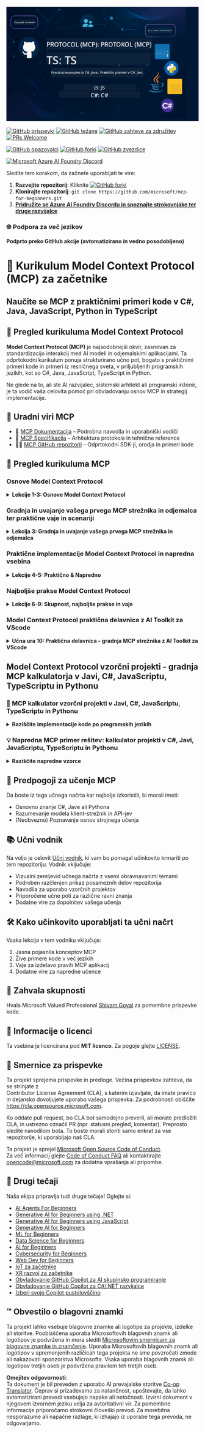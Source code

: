 <!--
CO_OP_TRANSLATOR_METADATA:
{
  "original_hash": "44405cc3bec37703b241dd4d8336e54a",
  "translation_date": "2025-07-01T09:54:41+00:00",
  "source_file": "README.md",
  "language_code": "sl"
}
-->
![MCP-za-začetnike](../../translated_images/mcp-beginners.2ce2b317996369ff66c5b72e25eff9d4288ab2741fc70c0b4e523d1ae1e249fd.sl.png) 

[![GitHub prispevki](https://img.shields.io/github/contributors/microsoft/mcp-for-beginners.svg)](https://GitHub.com/microsoft/mcp-for-beginners/graphs/contributors)
[![GitHub težave](https://img.shields.io/github/issues/microsoft/mcp-for-beginners.svg)](https://GitHub.com/microsoft/mcp-for-beginners/issues)
[![GitHub zahteve za združitev](https://img.shields.io/github/issues-pr/microsoft/mcp-for-beginners.svg)](https://GitHub.com/microsoft/mcp-for-beginners/pulls)
[![PRs Welcome](https://img.shields.io/badge/PRs-welcome-brightgreen.svg?style=flat-square)](http://makeapullrequest.com)

[![GitHub opazovalci](https://img.shields.io/github/watchers/microsoft/mcp-for-beginners.svg?style=social&label=Watch)](https://GitHub.com/microsoft/mcp-for-beginners/watchers)
[![GitHub forki](https://img.shields.io/github/forks/microsoft/mcp-for-beginners.svg?style=social&label=Fork)](https://GitHub.com/microsoft/mcp-for-beginners/fork)
[![GitHub zvezdice](https://img.shields.io/github/stars/microsoft/mcp-for-beginners?style=social&label=Star)](https://GitHub.com/microsoft/mcp-for-beginners/stargazers)


[![Microsoft Azure AI Foundry Discord](https://dcbadge.vercel.app/api/server/ByRwuEEgH4)](https://discord.com/invite/ByRwuEEgH4)


Sledite tem korakom, da začnete uporabljati te vire:
1. **Razvejite repozitorij**: Kliknite [![GitHub forki](https://img.shields.io/github/forks/microsoft/mcp-for-beginners.svg?style=social&label=Fork)](https://GitHub.com/microsoft/mcp-for-beginners/fork)
2. **Klonirajte repozitorij**:   `git clone https://github.com/microsoft/mcp-for-beginners.git`
3. [**Pridružite se Azure AI Foundry Discordu in spoznajte strokovnjake ter druge razvijalce**](https://discord.com/invite/ByRwuEEgH4)


### 🌐 Podpora za več jezikov

#### Podprto preko GitHub akcije (avtomatizirano in vedno posodobljeno)

# 🚀 Kurikulum Model Context Protocol (MCP) za začetnike

## **Naučite se MCP z praktičnimi primeri kode v C#, Java, JavaScript, Python in TypeScript**

## 🧠 Pregled kurikuluma Model Context Protocol

**Model Context Protocol (MCP)** je najsodobnejši okvir, zasnovan za standardizacijo interakcij med AI modeli in odjemalskimi aplikacijami. Ta odprtokodni kurikulum ponuja strukturirano učno pot, bogato s praktičnimi primeri kode in primeri iz resničnega sveta, v priljubljenih programskih jezikih, kot so C#, Java, JavaScript, TypeScript in Python.

Ne glede na to, ali ste AI razvijalec, sistemski arhitekt ali programski inženir, je ta vodič vaša celovita pomoč pri obvladovanju osnov MCP in strategij implementacije.

## 🔗 Uradni viri MCP

- 📘 [MCP Dokumentacija](https://modelcontextprotocol.io/) – Podrobna navodila in uporabniški vodiči  
- 📜 [MCP Specifikacija](https://spec.modelcontextprotocol.io/) – Arhitektura protokola in tehnične reference  
- 🧑‍💻 [MCP GitHub repozitorij](https://github.com/modelcontextprotocol) – Odprtokodni SDK-ji, orodja in primeri kode  

## 🧭 Pregled kurikuluma MCP

### Osnove Model Context Protocol  
<details>
  <summary><strong> Lekcije 1-3: Osnove Model Context Protocol</strong></summary>

- **00. Uvod v MCP**  
  Pregled Model Context Protocol in njegov pomen v AI procesih. [Preberi več](./00-Introduction/README.md)
- **01. Razlaga osnovnih konceptov**  
  Poglobljen pregled osnovnih konceptov MCP. [Preberi več](./01-CoreConcepts/README.md)
- **02. Varnost v MCP**  
  Varnostne grožnje in najboljše prakse. [Preberi več](./02-Security/README.md)
- **03. Začetek z MCP**  
  Nastavitev okolja, osnovni strežniki/odjemalci, integracija. [Preberi več](./03-GettingStarted/README.md)
</details>

### Gradnja in uvajanje vašega prvega MCP strežnika in odjemalca ter praktične vaje in scenariji  
<details>
  <summary><strong> Lekcija 3: Gradnja in uvajanje vašega prvega MCP strežnika in odjemalca</strong></summary>

- **3.1. Prvi strežnik** – [Vodič](./03-GettingStarted/01-first-server/README.md)
- **3.2. Prvi odjemalec** – [Vodič](./03-GettingStarted/02-client/README.md)
- **3.3. Odjemalec z LLM** – [Vodič](./03-GettingStarted/03-llm-client/README.md)
- **3.4. Uporaba strežnika v Visual Studio Code** – [Vodič](./03-GettingStarted/04-vscode/README.md)
- **3.5. Ustvarjanje strežnika z uporabo SSE** – [Vodič](./03-GettingStarted/05-sse-server/README.md)
- **3.6. HTTP pretakanje** – [Vodič](./03-GettingStarted/06-http-streaming/README.md)
- **3.7. Uporaba AI orodij** – [Vodič](./03-GettingStarted/07-aitk/README.md)
- **3.8. Testiranje vašega strežnika** – [Vodič](./03-GettingStarted/08-testing/README.md)
- **3.9. Uvajanje vašega strežnika** – [Vodič](./03-GettingStarted/09-deployment/README.md)
</details>

### Praktične implementacije Model Context Protocol in napredna vsebina  
<details>
  <summary><strong> Lekcije 4-5: Praktično & Napredno</strong></summary>

- **04. Praktična implementacija**  
  SDK-ji, odpravljanje napak, testiranje, ponovno uporabni predlogi za pozive. [Preberi več](./04-PracticalImplementation/README.md)
- **05. Napredne teme v MCP**  
  Večmodalna AI, skaliranje, uporaba v podjetjih. [Preberi več](./05-AdvancedTopics/README.md)
- **5.1. Integracija MCP z Azure** – [Vodič](./05-AdvancedTopics/mcp-integration/README.md)
- **5.2. Večmodalnost** – [Vodič](./05-AdvancedTopics/mcp-multi-modality/README.md)
- **5.3. MCP OAuth2 predstavitev** – [Vodič](./05-AdvancedTopics/mcp-oauth2-demo/README.md)
- **5.4. Root Contexts** – [Vodič](./05-AdvancedTopics/mcp-root-contexts/README.md)
- **5.5. Usmerjanje** – [Vodič](./05-AdvancedTopics/mcp-routing/README.md)
- **5.6. Vzorec izbire** – [Vodič](./05-AdvancedTopics/mcp-sampling/README.md)
- **5.7. Skaliranje** – [Vodič](./05-AdvancedTopics/mcp-scaling/README.md)
- **5.8. Varnost** – [Vodič](./05-AdvancedTopics/mcp-security/README.md)
- **5.9. MCP za spletno iskanje** – [Vodič](./05-AdvancedTopics/web-search-mcp/README.md)
- **5.10. Pretakanje v realnem času** – [Vodič](./05-AdvancedTopics/mcp-realtimestreaming/README.md)
- **5.11. Spletno iskanje v realnem času** – [Vodič](./05-AdvancedTopics/mcp-realtimesearch/README.md)
- **5.12. Avtentikacija Entra ID za Model Context Protocol strežnike** – [Vodič](./05-AdvancedTopics/mcp-security-entra/README.md)
</details>

### Najboljše prakse Model Context Protocol  
<details>
  <summary><strong> Lekcije 6-9: Skupnost, najboljše prakse in vaje</strong></summary>
- **06. Prispevki skupnosti** – [Vodnik](./06-CommunityContributions/README.md)
- **07. Izkušnje iz zgodnje uporabe** – [Vodnik](./07-LessonsFromEarlyAdoption/README.md)
- **08. Najboljše prakse za MCP** – [Vodnik](./08-BestPractices/README.md)
- **09. MCP študije primerov** – [Vodnik](./09-CaseStudy/README.md)
</details>

### Model Context Protocol praktična delavnica z AI Toolkit za VScode
<details>
  <summary><strong>Učna ura 10: Praktična delavnica - gradnja MCP strežnika z AI Toolkit za VScode</strong></summary>
    
- **10. Poenostavitev AI delovnih tokov: gradnja MCP strežnika z AI Toolkit** – [Praktična delavnica](./10-StreamliningAIWorkflowsBuildingAnMCPServerWithAIToolkit/README.md)
</details>

## Model Context Protocol vzorčni projekti - gradnja MCP kalkulatorja v Javi, C#, JavaScriptu, TypeScriptu in Pythonu

### 🧮 MCP kalkulator vzorčni projekti v Javi, C#, JavaScriptu, TypeScriptu in Pythonu
<details>
  <summary><strong>Raziščite implementacije kode po programskih jezikih</strong></summary>

  - [C# MCP strežnik primer](./03-GettingStarted/samples/csharp/README.md)
  - [Java MCP kalkulator](./03-GettingStarted/samples/java/calculator/README.md)
  - [JavaScript MCP demo](./03-GettingStarted/samples/javascript/README.md)
  - [Python MCP strežnik](../../03-GettingStarted/samples/python/mcp_calculator_server.py)
  - [TypeScript MCP primer](./03-GettingStarted/samples/typescript/README.md)

</details>

### 💡 Napredna MCP primer rešitev: kalkulator projekti v C#, Javi, JavaScriptu, TypeScriptu in Pythonu
<details>
  <summary><strong>Raziščite napredne vzorce</strong></summary>

  - [Napredni C# vzorec](./04-PracticalImplementation/samples/csharp/README.md)
  - [Java primer kontejnerske aplikacije](./04-PracticalImplementation/samples/java/containerapp/README.md)
  - [JavaScript napredni vzorec](./04-PracticalImplementation/samples/javascript/README.md)
  - [Python kompleksna implementacija](../../04-PracticalImplementation/samples/python/mcp_sample.py)
  - [TypeScript kontejnerski vzorec](./04-PracticalImplementation/samples/typescript/README.md)

</details>


## 🎯 Predpogoji za učenje MCP

Da boste iz tega učnega načrta kar najbolje izkoristili, bi morali imeti:

- Osnovno znanje C#, Jave ali Pythona  
- Razumevanje modela klient-strežnik in API-jev  
- (Neobvezno) Poznavanje osnov strojnega učenja  

## 📚 Učni vodnik

Na voljo je celovit [Učni vodnik](./study_guide.md), ki vam bo pomagal učinkovito krmariti po tem repozitoriju. Vodnik vključuje:

- Vizualni zemljevid učnega načrta z vsemi obravnavanimi temami  
- Podroben razčlenjen prikaz posameznih delov repozitorija  
- Navodila za uporabo vzorčnih projektov  
- Priporočene učne poti za različne ravni znanja  
- Dodatne vire za dopolnitev vašega učenja  

## 🛠️ Kako učinkovito uporabljati ta učni načrt

Vsaka lekcija v tem vodniku vključuje:

1. Jasna pojasnila konceptov MCP  
2. Žive primere kode v več jezikih  
3. Vaje za izdelavo pravih MCP aplikacij  
4. Dodatne vire za napredne učence  


## 🌟 Zahvala skupnosti

Hvala Microsoft Valued Professional [Shivam Goyal](https://www.linkedin.com/in/shivam2003/) za pomembne prispevke kode.

## 📜 Informacije o licenci

Ta vsebina je licencirana pod **MIT licenco**. Za pogoje glejte [LICENSE](../../LICENSE).

## 🤝 Smernice za prispevke

Ta projekt sprejema prispevke in predloge. Večina prispevkov zahteva, da se strinjate z  
Contributor License Agreement (CLA), s katerim izjavljate, da imate pravico in dejansko dovoljujete uporabo vašega prispevka. Za podrobnosti obiščite <https://cla.opensource.microsoft.com>.

Ko oddate pull request, bo CLA bot samodejno preveril, ali morate predložiti CLA, in ustrezno označil PR (npr. statusni pregled, komentar). Preprosto sledite navodilom bota. To boste morali storiti samo enkrat za vse repozitorije, ki uporabljajo naš CLA.

Ta projekt je sprejel [Microsoft Open Source Code of Conduct](https://opensource.microsoft.com/codeofconduct/).  
Za več informacij glejte [Code of Conduct FAQ](https://opensource.microsoft.com/codeofconduct/faq/) ali kontaktirajte [opencode@microsoft.com](mailto:opencode@microsoft.com) za dodatna vprašanja ali pripombe.

## 🎒 Drugi tečaji  
Naša ekipa pripravlja tudi druge tečaje! Oglejte si:

- [AI Agents For Beginners](https://github.com/microsoft/ai-agents-for-beginners?WT.mc_id=academic-105485-koreyst)  
- [Generative AI for Beginners using .NET](https://github.com/microsoft/Generative-AI-for-beginners-dotnet?WT.mc_id=academic-105485-koreyst)  
- [Generative AI for Beginners using JavaScript](https://github.com/microsoft/generative-ai-with-javascript?WT.mc_id=academic-105485-koreyst)  
- [Generative AI for Beginners](https://github.com/microsoft/generative-ai-for-beginners?WT.mc_id=academic-105485-koreyst)  
- [ML for Beginners](https://aka.ms/ml-beginners?WT.mc_id=academic-105485-koreyst)  
- [Data Science for Beginners](https://aka.ms/datascience-beginners?WT.mc_id=academic-105485-koreyst)  
- [AI for Beginners](https://aka.ms/ai-beginners?WT.mc_id=academic-105485-koreyst)  
- [Cybersecurity for Beginners](https://github.com/microsoft/Security-101??WT.mc_id=academic-96948-sayoung)  
- [Web Dev for Beginners](https://aka.ms/webdev-beginners?WT.mc_id=academic-105485-koreyst)
- [IoT za začetnike](https://aka.ms/iot-beginners?WT.mc_id=academic-105485-koreyst)
- [XR razvoj za začetnike](https://github.com/microsoft/xr-development-for-beginners?WT.mc_id=academic-105485-koreyst)
- [Obvladovanje GitHub Copilot za AI skupinsko programiranje](https://aka.ms/GitHubCopilotAI?WT.mc_id=academic-105485-koreyst)
- [Obvladovanje GitHub Copilot za C#/.NET razvijalce](https://github.com/microsoft/mastering-github-copilot-for-dotnet-csharp-developers?WT.mc_id=academic-105485-koreyst)
- [Izberi svojo Copilot pustolovščino](https://github.com/microsoft/CopilotAdventures?WT.mc_id=academic-105485-koreyst)


## ™️ Obvestilo o blagovni znamki

Ta projekt lahko vsebuje blagovne znamke ali logotipe za projekte, izdelke ali storitve. Pooblaščena uporaba Microsoftovih
blagovnih znamk ali logotipov je podvržena in mora slediti
[Microsoftovim smernicam za blagovne znamke in znamčenje](https://www.microsoft.com/legal/intellectualproperty/trademarks/usage/general).
Uporaba Microsoftovih blagovnih znamk ali logotipov v spremenjenih različicah tega projekta ne sme povzročati zmede ali nakazovati sponzorstva Microsofta.
Vsaka uporaba blagovnih znamk ali logotipov tretjih oseb je podvržena pravilom teh tretjih oseb.

**Omejitev odgovornosti**:  
Ta dokument je bil preveden z uporabo AI prevajalske storitve [Co-op Translator](https://github.com/Azure/co-op-translator). Čeprav si prizadevamo za natančnost, upoštevajte, da lahko avtomatizirani prevodi vsebujejo napake ali netočnosti. Izvirni dokument v njegovem izvor­nem jeziku velja za avtoritativni vir. Za pomembne informacije priporočamo strokovni človeški prevod. Za morebitna nesporazume ali napačne razlage, ki izhajajo iz uporabe tega prevoda, ne odgovarjamo.